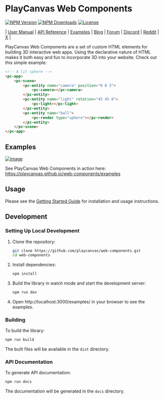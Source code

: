# PlayCanvas Web Components

[![NPM Version](https://img.shields.io/npm/v/@playcanvas/web-components)](https://www.npmjs.com/package/@playcanvas/web-components)
[![NPM Downloads](https://img.shields.io/npm/dw/@playcanvas/web-components)](https://npmtrends.com/@playcanvas/web-components)
[![License](https://img.shields.io/npm/l/@playcanvas/web-components)](https://github.com/playcanvas/web-components/blob/main/LICENSE)

| [User Manual](https://developer.playcanvas.com) | [API Reference](https://api.playcanvas.com) | [Examples](https://playcanvas.github.io/web-components/examples) | [Blog](https://blog.playcanvas.com) | [Forum](https://forum.playcanvas.com) | [Discord](https://discord.gg/RSaMRzg) | [Reddit](https://www.reddit.com/r/PlayCanvas/) | [X](https://x.com/intent/follow?screen_name=playcanvas) |

PlayCanvas Web Components are a set of custom HTML elements for building 3D interactive web apps. Using the declarative nature of HTML makes it both easy and fun to incorporate 3D into your website. Check out this simple example:

```html
<!-- A lit sphere -->
<pc-app>
    <pc-scene>
        <pc-entity name="camera" position="0 0 3">
            <pc-camera></pc-camera>
        </pc-entity>
        <pc-entity name="light" rotation="45 45 0">
            <pc-light></pc-light>
        </pc-entity>
        <pc-entity name="ball">
            <pc-render type="sphere"></pc-render>
        </pc-entity>
    </pc-scene>
</pc-app>
```

## Examples

[![image](https://github.com/user-attachments/assets/25ac8dd3-abc9-4d65-8950-3d72ed1f7152)](https://playcanvas.github.io/web-components/examples)

See PlayCanvas Web Components in action here: https://playcanvas.github.io/web-components/examples

## Usage

Please see the [Getting Started Guide](https://developer.playcanvas.com/user-manual/web-components/getting-started/) for installation and usage instructions.

## Development 

### Setting Up Local Development

1. Clone the repository:

   ```bash
   git clone https://github.com/playcanvas/web-components.git
   cd web-components
   ```

2. Install dependencies:

   ```bash
   npm install
   ```

3. Build the library in watch mode and start the development server:

   ```bash
   npm run dev
   ```

4. Open http://localhost:3000/examples/ in your browser to see the examples.

### Building

To build the library:

```bash
npm run build
```

The built files will be available in the `dist` directory.

### API Documentation

To generate API documentation:

```bash
npm run docs
```

The documentation will be generated in the `docs` directory.
